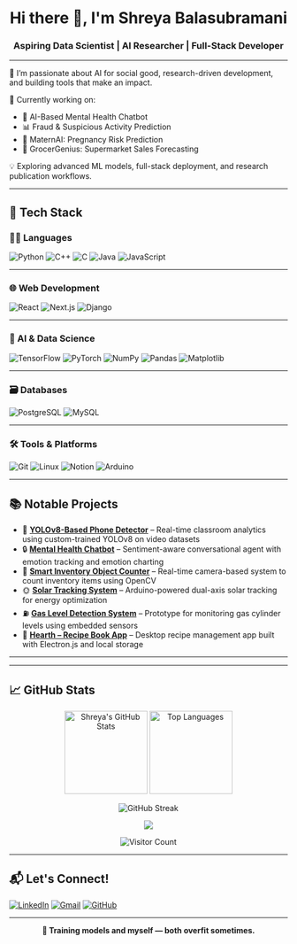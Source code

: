 <h1 align="center">Hi there 👋, I'm Shreya Balasubramani</h1>
<h3 align="center">Aspiring Data Scientist | AI Researcher | Full-Stack Developer</h3>

---

🌱 I’m passionate about AI for social good, research-driven development, and building tools that make an impact.

📌 Currently working on:
- 🤖 AI-Based Mental Health Chatbot
- 📊 Fraud & Suspicious Activity Prediction
- 👶 MaternAI: Pregnancy Risk Prediction
- 🛒 GrocerGenius: Supermarket Sales Forecasting

💡 Exploring advanced ML models, full-stack deployment, and research publication workflows.

---

## 🚀 Tech Stack

### 👩‍💻 Languages
![Python](https://img.shields.io/badge/-Python-3776AB?style=for-the-badge&logo=python&logoColor=white)
![C++](https://img.shields.io/badge/-C++-00599C?style=for-the-badge&logo=c%2B%2B&logoColor=white)
![C](https://img.shields.io/badge/-C-00599C?style=for-the-badge&logo=c&logoColor=white)
![Java](https://img.shields.io/badge/-Java-007396?style=for-the-badge&logo=java&logoColor=white)
![JavaScript](https://img.shields.io/badge/-JavaScript-F7DF1E?style=for-the-badge&logo=javascript&logoColor=black)

---

### 🌐 Web Development
![React](https://img.shields.io/badge/-React.js-61DAFB?style=for-the-badge&logo=react&logoColor=black)
![Next.js](https://img.shields.io/badge/-Next.js-000000?style=for-the-badge&logo=next.js&logoColor=white)
![Django](https://img.shields.io/badge/-Django-092E20?style=for-the-badge&logo=django&logoColor=white)

---

### 🧠 AI & Data Science
![TensorFlow](https://img.shields.io/badge/-TensorFlow-FF6F00?style=for-the-badge&logo=tensorflow&logoColor=white)
![PyTorch](https://img.shields.io/badge/-PyTorch-EE4C2C?style=for-the-badge&logo=pytorch&logoColor=white)
![NumPy](https://img.shields.io/badge/-NumPy-013243?style=for-the-badge&logo=numpy&logoColor=white)
![Pandas](https://img.shields.io/badge/-Pandas-150458?style=for-the-badge&logo=pandas&logoColor=white)
![Matplotlib](https://img.shields.io/badge/-Matplotlib-11557C?style=for-the-badge&logo=matplotlib&logoColor=white)


---

### 🗃️ Databases
![PostgreSQL](https://img.shields.io/badge/-PostgreSQL-336791?style=for-the-badge&logo=postgresql&logoColor=white)
![MySQL](https://img.shields.io/badge/-MySQL-4479A1?style=for-the-badge&logo=mysql&logoColor=white)


---


### 🛠️ Tools & Platforms
![Git](https://img.shields.io/badge/-Git-F05032?style=for-the-badge&logo=git&logoColor=white)
![Linux](https://img.shields.io/badge/-Linux-FCC624?style=for-the-badge&logo=linux&logoColor=black)
![Notion](https://img.shields.io/badge/-Notion-000000?style=for-the-badge&logo=notion&logoColor=white)
![Arduino](https://img.shields.io/badge/-Arduino-00979D?style=for-the-badge&logo=arduino&logoColor=white)

---

## 📚 Notable Projects

- 📸 [**YOLOv8-Based Phone Detector**](#) – Real-time classroom analytics using custom-trained YOLOv8 on video datasets
- 🔒 [**Mental Health Chatbot**](#) – Sentiment-aware conversational agent with emotion tracking and emotion charting
- 🎥 [**Smart Inventory Object Counter**](#) – Real-time camera-based system to count inventory items using OpenCV
- 🌞 [**Solar Tracking System**](#) – Arduino-powered dual-axis solar tracking for energy optimization
- ⛽ [**Gas Level Detection System**](#) – Prototype for monitoring gas cylinder levels using embedded sensors
- 🍲 [**Hearth – Recipe Book App**](#) – Desktop recipe management app built with Electron.js and local storage

---


---

## 📈 GitHub Stats

<p align="center">
  <img src="https://github-readme-stats.vercel.app/api?username=shreya-13-04&show_icons=true&theme=radical" height="150" alt="Shreya's GitHub Stats"/>
  <img src="https://github-readme-stats.vercel.app/api/top-langs/?username=shreya-13-04&layout=compact&theme=radical" height="150" alt="Top Languages"/>
</p>

<p align="center">
  <img src="https://streak-stats.demolab.com?user=shreya-13-04&theme=radical" alt="GitHub Streak"/>

</p>

<p align="center">
  <img src="https://github-profile-trophy.vercel.app/?username=shreya-13-04&theme=radical&no-frame=true&column=6"/>
</p>

<p align="center">
  <img src="https://komarev.com/ghpvc/?username=shreya-13-04&style=flat-square&color=blue" alt="Visitor Count"/>
</p>



---

## 📬 Let's Connect!
[![LinkedIn](https://img.shields.io/badge/-LinkedIn-blue?style=flat&logo=linkedin&logoColor=white)](https://www.linkedin.com/in/shreyabalasubramani)
[![Gmail](https://img.shields.io/badge/-Email-D14836?style=flat&logo=gmail&logoColor=white)](mailto:cb.sc.u4cse23347@cb.students.amrita.edu)
[![GitHub](https://img.shields.io/badge/-GitHub-181717?style=flat&logo=github&logoColor=white)](https://github.com/shreya-13-04)

---

<p align="center"><strong>🤖 Training models and myself — both overfit sometimes.</strong></p>

